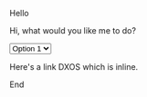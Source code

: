<prompt>Hello</prompt>

Hi, what would you like me to do?

<select>
  <option>Option 1</option>
  <option>Option 2</option>
</select>

Here's a link <dx-ref-tag refid="dxn://example.com/123">DXOS</dx-ref-tag> which is inline.

End
